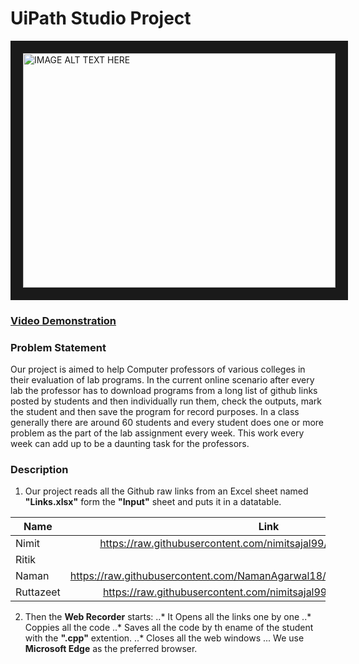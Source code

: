 <h1>UiPath Studio Project</h1>


<a href="https://www.youtube.com/embed/htjwrcNBgVg" target="_blank"><img src="http://img.youtube.com/vi/htjwrcNBgVg/hqdefault.jpg" 
alt="IMAGE ALT TEXT HERE" width="500" height="375" border="20" /></a> 
[<h3>Video Demonstration</h3>](https://youtu.be/htjwrcNBgVg)


### Problem Statement
Our project is aimed to help Computer professors of various colleges in their evaluation of lab programs. In the current online scenario after every lab the professor has to download programs from a long list of github links posted by students and then individually run them, check the outputs, mark the student and then save the program for record purposes. In a class generally there are around 60 students and every student does one or more problem as the part of the lab assignment every week. This work every week can add up to be a daunting task for the professors.

### Description
1. Our project reads all the Github raw links from an Excel sheet named **"Links.xlsx"** form the **"Input"** sheet and puts it in a datatable.

 | Name          | Link                                                                          |
 | ------------- |:-----------------------------------------------------------------------------:|
 | Nimit         | https://raw.githubusercontent.com/nimitsajal99/RPA/main/program.cpp           |
 | Ritik         |                                                                               | 
 | Naman         | https://raw.githubusercontent.com/NamanAgarwal18/Project_UiPath/main/prog.cpp |
 | Ruttazeet     | https://raw.githubusercontent.com/nimitsajal99/RPA/main/correct.cpp           |

2. Then the **Web Recorder** starts:
..* It Opens all the links one by one
..* Coppies all the code
..* Saves all the code by th ename of the student with the **".cpp"** extention.
..* Closes all the web windows
... We use **Microsoft Edge** as the preferred browser.
